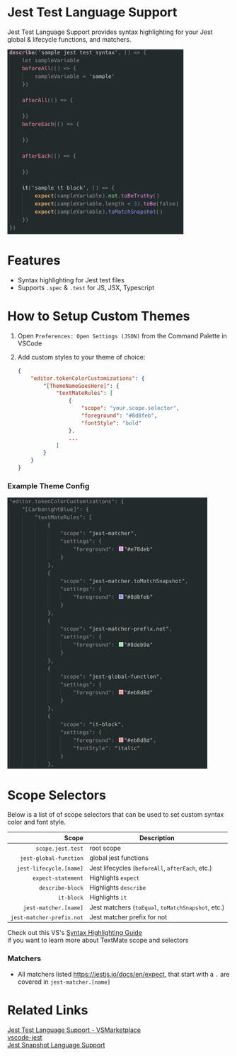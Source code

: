 # Jest Test Language Support

Jest Test Language Support provides syntax highlighting for your Jest global & lifecycle functions, and matchers. 

 ![Example Test Syntax Highlighting](https://raw.githubusercontent.com/dplain90/jest-test-language-support/master/examples/syntax-highlighting-example.png)

Features
========

- Syntax highlighting for Jest test files  
- Supports `.spec` & `.test` for JS, JSX, Typescript

How to Setup Custom Themes 
==========================

1. Open ```Preferences: Open Settings (JSON)``` from the Command Palette in VSCode

2. Add custom styles to your theme of choice:
    ```json
    {
        "editor.tokenColorCustomizations": {
            "[ThemeNameGoesHere]": {
                "textMateRules": [
                    {
                        "scope": "your.scope.selector",
                        "foreground": "#8d8feb",
                        "fontStyle": "bold"
                    },
                    ...
                ]
            }
        }
    } 
    ```
 ### Example Theme Config   
 ![Example Theme Config](https://raw.githubusercontent.com/dplain90/jest-test-language-support/master/examples/example-theme-config.png)

Scope Selectors
===============

Below is a list of of scope selectors that can be used to set custom syntax color and font style.  

|  Scope                      | Description                                        |
| --------------------------: | ----------------------------------------------     |
|  `scope.jest.test`          | root scope                                         |
|  `jest-global-function`     | global jest functions                              |
|  `jest-lifecycle.[name]`    | Jest lifecycles (`beforeAll`, `afterEach`, etc.)   |
|  `expect-statement`         | Highlights `expect`                                |
|  `describe-block`           | Highlights `describe`                              |
|  `it-block`                 | Highlights `it`                                    |
|  `jest-matcher.[name]`      | Jest matchers (`toEqual`, `toMatchSnapshot`, etc.) |  
|  `jest-matcher-prefix.not`  | Jest matcher prefix for not                        |

Check out this VS's [Syntax Highlighting Guide](https://code.visualstudio.com/api/language-extensions/syntax-highlight-guide)   
if you want to learn more about TextMate scope and selectors 

### Matchers
  - All matchers listed <https://jestjs.io/docs/en/expect>, that start with a `.` are covered in `jest-matcher.[name]` 


Related Links
=============

 [Jest Test Language Support - VSMarketplace](https://marketplace.visualstudio.com/items?itemName=dplain.jest-test-language-support)  
 [vscode-jest](https://github.com/jest-community/vscode-jest)  
 [Jest Snapshot Language Support](https://github.com/tlent/jest-snapshot-language-support)  
